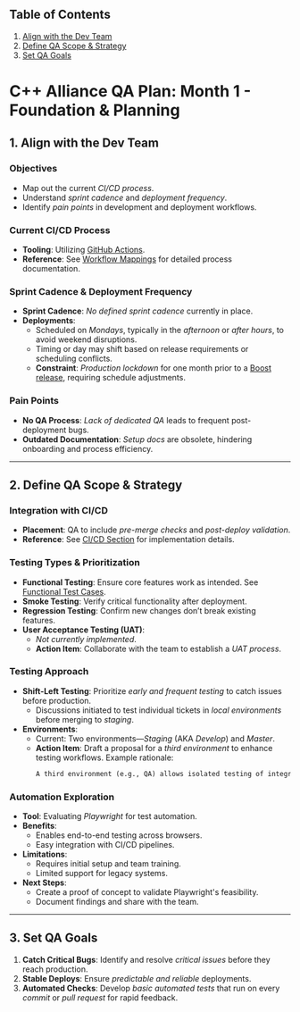 ## Table of Contents
1. [Align with the Dev Team](#1-align-with-the-dev-team)
2. [Define QA Scope & Strategy](#2-define-qa-scope--strategy)
3. [Set QA Goals](#3-set-qa-goals)

# C++ Alliance QA Plan: Month 1 - Foundation & Planning

## 1. Align with the Dev Team

### Objectives
- Map out the current *CI/CD process*.
- Understand *sprint cadence* and *deployment frequency*.
- Identify *pain points* in development and deployment workflows.

### Current CI/CD Process
- **Tooling**: Utilizing [GitHub Actions](https://github.com/features/actions).
- **Reference**: See [Workflow Mappings](#workflow-mappings) for detailed process documentation.

### Sprint Cadence & Deployment Frequency
- **Sprint Cadence**: *No defined sprint cadence* currently in place.
- **Deployments**:
  - Scheduled on *Mondays*, typically in the *afternoon* or *after hours*, to avoid weekend disruptions.
  - Timing or day may shift based on release requirements or scheduling conflicts.
  - **Constraint**: *Production lockdown* for one month prior to a [Boost release](https://www.boost.org/), requiring schedule adjustments.

### Pain Points
- **No QA Process**: *Lack of dedicated QA* leads to frequent post-deployment bugs.
- **Outdated Documentation**: *Setup docs* are obsolete, hindering onboarding and process efficiency.

---

## 2. Define QA Scope & Strategy

### Integration with CI/CD
- **Placement**: QA to include *pre-merge checks* and *post-deploy validation*.
- **Reference**: See [CI/CD Section](#ci-cd-section) for implementation details.

### Testing Types & Prioritization
- **Functional Testing**: Ensure core features work as intended. See [Functional Test Cases](#functional-test-cases).
- **Smoke Testing**: Verify critical functionality after deployment.
- **Regression Testing**: Confirm new changes don’t break existing features.
- **User Acceptance Testing (UAT)**:
  - *Not currently implemented*.
  - **Action Item**: Collaborate with the team to establish a *UAT process*.

### Testing Approach
- **Shift-Left Testing**: Prioritize *early and frequent testing* to catch issues before production.
  - Discussions initiated to test individual tickets in *local environments* before merging to *staging*.
- **Environments**:
  - Current: Two environments—*Staging* (AKA *Develop*) and *Master*.
  - **Action Item**: Draft a proposal for a *third environment* to enhance testing workflows. Example rationale:
    ```markdown
    A third environment (e.g., QA) allows isolated testing of integrated features before staging, reducing risks in production.
    ```

### Automation Exploration
- **Tool**: Evaluating *Playwright* for test automation.
- **Benefits**:
  - Enables end-to-end testing across browsers.
  - Easy integration with CI/CD pipelines.
- **Limitations**:
  - Requires initial setup and team training.
  - Limited support for legacy systems.
- **Next Steps**:
  - Create a proof of concept to validate Playwright's feasibility.
  - Document findings and share with the team.
---

## 3. Set QA Goals

1. **Catch Critical Bugs**: Identify and resolve *critical issues* before they reach production.
2. **Stable Deploys**: Ensure *predictable and reliable* deployments.
3. **Automated Checks**: Develop *basic automated tests* that run on every *commit* or *pull request* for rapid feedback.
